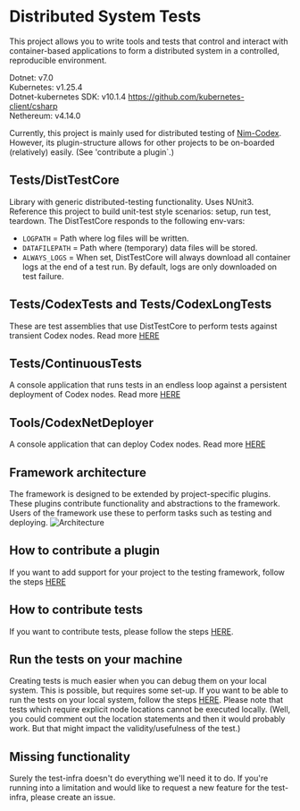 # Distributed System Tests

This project allows you to write tools and tests that control and interact with container-based applications to form a distributed system in a controlled, reproducible environment.

Dotnet: v7.0  
Kubernetes: v1.25.4  
Dotnet-kubernetes SDK: v10.1.4 https://github.com/kubernetes-client/csharp  
Nethereum: v4.14.0

Currently, this project is mainly used for distributed testing of [Nim-Codex](https://github.com/codex-storage/nim-codex). However, its plugin-structure allows for other projects to be on-boarded (relatively) easily. (See 'contribute a plugin`.)

## Tests/DistTestCore
Library with generic distributed-testing functionality. Uses NUnit3. Reference this project to build unit-test style scenarios: setup, run test, teardown. The DistTestCore responds to the following env-vars:
- `LOGPATH` = Path where log files will be written.
- `DATAFILEPATH` = Path where (temporary) data files will be stored.
- `ALWAYS_LOGS` = When set, DistTestCore will always download all container logs at the end of a test run. By default, logs are only downloaded on test failure.

## Tests/CodexTests and Tests/CodexLongTests
These are test assemblies that use DistTestCore to perform tests against transient Codex nodes.
Read more [HERE](/Tests/CodexTests/README.md)

## Tests/ContinuousTests
A console application that runs tests in an endless loop against a persistent deployment of Codex nodes.
Read more [HERE](/Tests/CodexContinuousTests/README.md)

## Tools/CodexNetDeployer
A console application that can deploy Codex nodes.
Read more [HERE](/Tools/CodexNetDeployer/README.MD)

## Framework architecture
The framework is designed to be extended by project-specific plugins. These plugins contribute functionality and abstractions to the framework. Users of the framework use these to perform tasks such as testing and deploying.
![Architecture](/docs/FrameworkArchitecture.png)

## How to contribute a plugin
If you want to add support for your project to the testing framework, follow the steps [HERE](/CONTRIBUTINGPLUGINS.MD)

## How to contribute tests
If you want to contribute tests, please follow the steps [HERE](/CONTRIBUTINGTESTS.md).

## Run the tests on your machine
Creating tests is much easier when you can debug them on your local system. This is possible, but requires some set-up. If you want to be able to run the tests on your local system, follow the steps [HERE](/docs/LOCALSETUP.md). Please note that tests which require explicit node locations cannot be executed locally. (Well, you could comment out the location statements and then it would probably work. But that might impact the validity/usefulness of the test.)

## Missing functionality
Surely the test-infra doesn't do everything we'll need it to do. If you're running into a limitation and would like to request a new feature for the test-infra, please create an issue.
